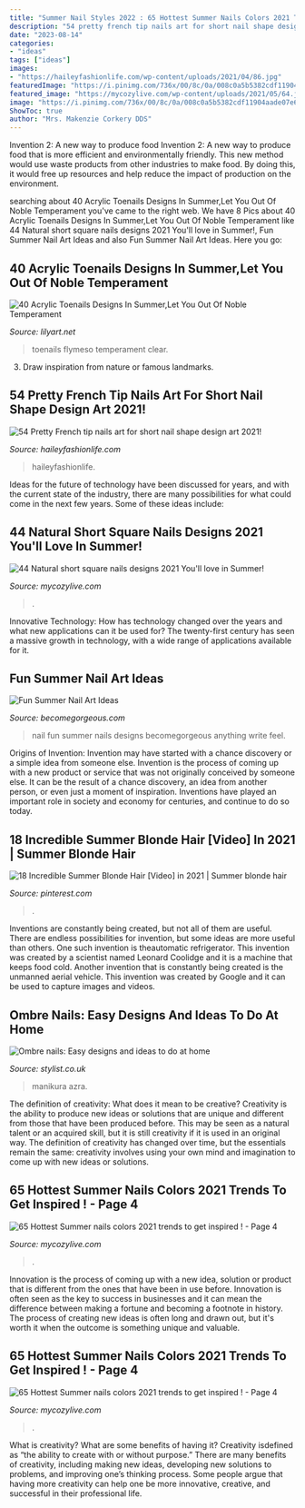 ```yaml
---
title: "Summer Nail Styles 2022 : 65 Hottest Summer Nails Colors 2021 Trends To Get Inspired !"
description: "54 pretty french tip nails art for short nail shape design art 2021!"
date: "2023-08-14"
categories:
- "ideas"
tags: ["ideas"]
images:
- "https://haileyfashionlife.com/wp-content/uploads/2021/04/86.jpg"
featuredImage: "https://i.pinimg.com/736x/00/8c/0a/008c0a5b5382cdf11904aade07e6a3cd.jpg"
featured_image: "https://mycozylive.com/wp-content/uploads/2021/05/64.jpg"
image: "https://i.pinimg.com/736x/00/8c/0a/008c0a5b5382cdf11904aade07e6a3cd.jpg"
ShowToc: true
author: "Mrs. Makenzie Corkery DDS"
---
```



Invention 2: A new way to produce food
Invention 2: A new way to produce food that is more efficient and environmentally friendly. This new method would use waste products from other industries to make food. By doing this, it would free up resources and help reduce the impact of production on the environment.

	

		
searching about 40 Acrylic Toenails Designs In Summer,Let You Out Of Noble Temperament you've came to the right web. We have 8 Pics about 40 Acrylic Toenails Designs In Summer,Let You Out Of Noble Temperament like 44 Natural short square nails designs 2021 You&#039;ll love in Summer!, Fun Summer Nail Art Ideas and also Fun Summer Nail Art Ideas. Here you go:
		
    
## 40 Acrylic Toenails Designs In Summer,Let You Out Of Noble Temperament

<img loading=lazy src="https://lilyart.net/wp-content/uploads/2020/06/24.jpg" onerror="this.onerror=null;this.src='https://tse4.mm.bing.net/th?id=OIP.4R3jZsAiSQnOyhgafXYyzwHaJv&amp;pid=15.1';" alt="40 Acrylic Toenails Designs In Summer,Let You Out Of Noble Temperament">

_Source: lilyart.net_

>toenails flymeso temperament clear. 

	

3. Draw inspiration from nature or famous landmarks.

    
## 54 Pretty French Tip Nails Art For Short Nail Shape Design Art 2021!

<img loading=lazy src="https://haileyfashionlife.com/wp-content/uploads/2021/04/86.jpg" onerror="this.onerror=null;this.src='https://tse2.mm.bing.net/th?id=OIP.2wkiAszDCwWupF18lagvYgHaLH&amp;pid=15.1';" alt="54 Pretty French tip nails art for short nail shape design art 2021!">

_Source: haileyfashionlife.com_

>haileyfashionlife. 

	

Ideas for the future of technology have been discussed for years, and with the current state of the industry, there are many possibilities for what could come in the next few years. Some of these ideas include: 

    
## 44 Natural Short Square Nails Designs 2021 You&#039;ll Love In Summer!

<img loading=lazy src="https://mycozylive.com/wp-content/uploads/2021/04/10-14.jpg" onerror="this.onerror=null;this.src='https://tse2.mm.bing.net/th?id=OIP.oL2N7wbE0A7XTJWnuz4CiAHaLH&amp;pid=15.1';" alt="44 Natural short square nails designs 2021 You&#039;ll love in Summer!">

_Source: mycozylive.com_

>. 

	

Innovative Technology: How has technology changed over the years and what new applications can it be used for?
The twenty-first century has seen a massive growth in technology, with a wide range of applications available for it.

    
## Fun Summer Nail Art Ideas

<img loading=lazy src="https://static.becomegorgeous.com/img/arts/2012/Apr/23/7529/nail_art2.jpg" onerror="this.onerror=null;this.src='https://tse3.mm.bing.net/th?id=OIP.bos07FqfwujJQ3k7wDPtTwHaJ4&amp;pid=15.1';" alt="Fun Summer Nail Art Ideas">

_Source: becomegorgeous.com_

>nail fun summer nails designs becomegorgeous anything write feel. 

	

Origins of Invention: Invention may have started with a chance discovery or a simple idea from someone else.
Invention is the process of coming up with a new product or service that was not originally conceived by someone else. It can be the result of a chance discovery, an idea from another person, or even just a moment of inspiration. Inventions have played an important role in society and economy for centuries, and continue to do so today.

    
## 18 Incredible Summer Blonde Hair [Video] In 2021 | Summer Blonde Hair

<img loading=lazy src="https://i.pinimg.com/736x/00/8c/0a/008c0a5b5382cdf11904aade07e6a3cd.jpg" onerror="this.onerror=null;this.src='https://tse3.mm.bing.net/th?id=OIP.DTk8ZAs54VGlkjGyyK-qYAHaLG&amp;pid=15.1';" alt="18 Incredible Summer Blonde Hair [Video] in 2021 | Summer blonde hair">

_Source: pinterest.com_

>. 

	

Inventions are constantly being created, but not all of them are useful. There are endless possibilities for invention, but some ideas are more useful than others. One such invention is theautomatic refrigerator. This invention was created by a scientist named Leonard Coolidge and it is a machine that keeps food cold. Another invention that is constantly being created is the unmanned aerial vehicle. This invention was created by Google and it can be used to capture images and videos.

    
## Ombre Nails: Easy Designs And Ideas To Do At Home

<img loading=lazy src="https://www.stylist.co.uk/images/app/uploads/2020/05/05121251/ombre-nails-designs-ideas-1680x880.png?w=1680&amp;h=880&amp;fit=max&amp;auto=format%2Ccompress" onerror="this.onerror=null;this.src='https://tse2.mm.bing.net/th?id=OIP.FDnXxzLRD3tilS5qcgyawgHaD4&amp;pid=15.1';" alt="Ombre nails: Easy designs and ideas to do at home">

_Source: stylist.co.uk_

>manikura azra. 

	

The definition of creativity: What does it mean to be creative?
Creativity is the ability to produce new ideas or solutions that are unique and different from those that have been produced before. This may be seen as a natural talent or an acquired skill, but it is still creativity if it is used in an original way. The definition of creativity has changed over time, but the essentials remain the same: creativity involves using your own mind and imagination to come up with new ideas or solutions.

    
## 65 Hottest Summer Nails Colors 2021 Trends To Get Inspired ! - Page 4

<img loading=lazy src="https://mycozylive.com/wp-content/uploads/2021/05/64.jpg" onerror="this.onerror=null;this.src='https://tse4.mm.bing.net/th?id=OIP._aywtaGwoX9BgZ43uYu2-wHaLH&amp;pid=15.1';" alt="65 Hottest Summer nails colors 2021 trends to get inspired ! - Page 4">

_Source: mycozylive.com_

>. 

	

Innovation is the process of coming up with a new idea, solution or product that is different from the ones that have been in use before. Innovation is often seen as the key to success in businesses and it can mean the difference between making a fortune and becoming a footnote in history. The process of creating new ideas is often long and drawn out, but it's worth it when the outcome is something unique and valuable.

    
## 65 Hottest Summer Nails Colors 2021 Trends To Get Inspired ! - Page 4

<img loading=lazy src="https://mycozylive.com/wp-content/uploads/2021/05/69.jpg" onerror="this.onerror=null;this.src='https://tse2.mm.bing.net/th?id=OIP.nrVYTQKM5h_qSaH5tmM8uwHaLH&amp;pid=15.1';" alt="65 Hottest Summer nails colors 2021 trends to get inspired ! - Page 4">

_Source: mycozylive.com_

>. 

	

What is creativity? What are some benefits of having it?
Creativity isdefined as “the ability to create with or without purpose.” There are many benefits of creativity, including making new ideas, developing new solutions to problems, and improving one’s thinking process. Some people argue that having more creativity can help one be more innovative, creative, and successful in their professional life.

